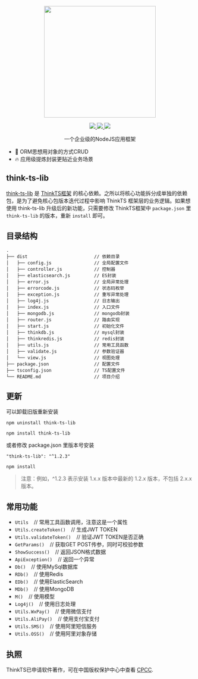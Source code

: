 <p align="center">
  <img width="300px" src="https://www.think-js.cn/icon.png">
</p>

<p align="center">
  <a href="http://www.think-ts.cn">
    <img src="https://img.shields.io/badge/npm-v1.0.0-blue">
  </a>
  <a href="http://www.think-ts.cn">
    <img src="https://img.shields.io/badge/downloads-110k/month-green">
  </a>
  <a href="http://www.think-ts.cn">
    <img src="https://codecov.io/gh/element-plus/element-plus/branch/dev/graph/badge.svg?token=BKSBO2GLZI"/>
  </a>
  <br>
</p>

<p align="center">一个企业级的NodeJS应用框架</p>

- 💪 ORM思想用对象的方式CRUD
- 🔥 应用级提炼封装更贴近业务场景

## think-ts-lib

[think-ts-lib](https://www.npmjs.com/package/think-ts-lib) 是 [ThinkTS框架](https://www.thinkts.cn) 的核心依赖。之所以将核心功能拆分成单独的依赖包，是为了避免核心包版本迭代过程中影响 ThinkTS 框架层的业务逻辑。如果想使用 think-ts-lib 升级后的新功能，只需要修改 ThinkTS框架中 ``package.json`` 里 ``think-ts-lib`` 的版本，重新 ``install`` 即可。

## 目录结构

```
.
├── dist                         // 依赖目录
│   ├── config.js                // 全局配置文件
│   ├── controller.js            // 控制器
│   ├── elasticsearch.js         // ES封装
│   ├── error.js                 // 全局异常处理
│   ├── errorcode.js             // 状态码枚举
│   ├── exception.js             // 重写异常处理
│   ├── log4j.js                 // 日志输出
│   ├── index.js                 // 入口文件
│   ├── mongodb.js               // mongodb封装
│   ├── router.js                // 路由实现
│   ├── start.js                 // 初始化文件
│   ├── thinkdb.js               // mysql封装
│   ├── thinkredis.js            // redis封装
│   ├── utils.js                 // 常用工具函数
│   ├── validate.js              // 参数验证器
│   └── view.js                  // 视图处理
├── package.json                 // 配置文件
├── tsconfig.json                // TS配置文件
└── README.md                    // 项目介绍
```

## 更新

可以卸载旧版重新安装

```
npm uninstall think-ts-lib

npm install think-ts-lib
```

或者修改 package.json 里版本号安装

```
"think-ts-lib": "^1.2.3"

npm install

```

> 注意：例如，^1.2.3 表示安装 1.x.x 版本中最新的 1.2.x 版本，不包括 2.x.x 版本。

## 常用功能

* ``Utils`` &ensp; // 常用工具函数调用，注意这是一个属性
* ``Utils.createToken()`` &ensp; // 生成JWT TOKEN
* ``Utils.validateToken()`` &ensp; // 验证JWT TOKEN是否正确
* ``GetParams()`` &ensp; // 获取GET POST传参，同时可校验参数
* ``ShowSuccess()`` &ensp; // 返回JSON格式数据
* ``ApiException()`` &ensp; // 返回一个异常
* ``Db()`` &ensp; // 使用MySql数据库
* ``RDb()`` &ensp; // 使用Redis
* ``EDb()`` &ensp; // 使用ElasticSearch
* ``MDb()`` &ensp; // 使用MongoDB
* ``M()`` &ensp; // 使用模型
* ``Log4j()`` &ensp; // 使用日志处理
* ``Utils.WxPay()`` &ensp; // 使用微信支付
* ``Utils.AliPay()`` &ensp; // 使用支付宝支付
* ``Utils.SMS()`` &ensp; // 使用阿里短信服务
* ``Utils.OSS()`` &ensp; // 使用阿里对象存储

## 执照

ThinkTS已申请软件著作，可在中国版权保护中心中查看
[CPCC](https://www.ccopyright.com.cn).